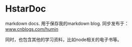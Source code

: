 # HstarDoc
markdown docs.
用于保存我的markdown blog.
同步发布于：www.cnblogs.com/humin

同时，也包含其他的学习资料，比如node相关的电子书等。
